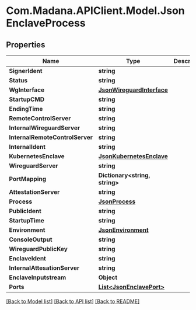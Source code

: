 
# Com.Madana.APIClient.Model.JsonEnclaveProcess

## Properties

Name | Type | Description | Notes
------------ | ------------- | ------------- | -------------
**SignerIdent** | **string** |  | [optional] 
**Status** | **string** |  | [optional] 
**WgInterface** | [**JsonWireguardInterface**](JsonWireguardInterface.md) |  | [optional] 
**StartupCMD** | **string** |  | [optional] 
**EndingTime** | **string** |  | [optional] 
**RemoteControlServer** | **string** |  | [optional] 
**InternalWireguardServer** | **string** |  | [optional] 
**InternalRemoteControlServer** | **string** |  | [optional] 
**InternalIdent** | **string** |  | [optional] 
**KubernetesEnclave** | [**JsonKubernetesEnclave**](JsonKubernetesEnclave.md) |  | [optional] 
**WireguardServer** | **string** |  | [optional] 
**PortMapping** | **Dictionary&lt;string, string&gt;** |  | [optional] 
**AttestationServer** | **string** |  | [optional] 
**Process** | [**JsonProcess**](JsonProcess.md) |  | [optional] 
**PublicIdent** | **string** |  | [optional] 
**StartupTime** | **string** |  | [optional] 
**Environment** | [**JsonEnvironment**](JsonEnvironment.md) |  | [optional] 
**ConsoleOutput** | **string** |  | [optional] 
**WireguardPublicKey** | **string** |  | [optional] 
**EnclaveIdent** | **string** |  | [optional] 
**InternalAttesationServer** | **string** |  | [optional] 
**EnclaveInputstream** | **Object** |  | [optional] 
**Ports** | [**List&lt;JsonEnclavePort&gt;**](JsonEnclavePort.md) |  | [optional] 

[[Back to Model list]](../README.md#documentation-for-models)
[[Back to API list]](../README.md#documentation-for-api-endpoints)
[[Back to README]](../README.md)

